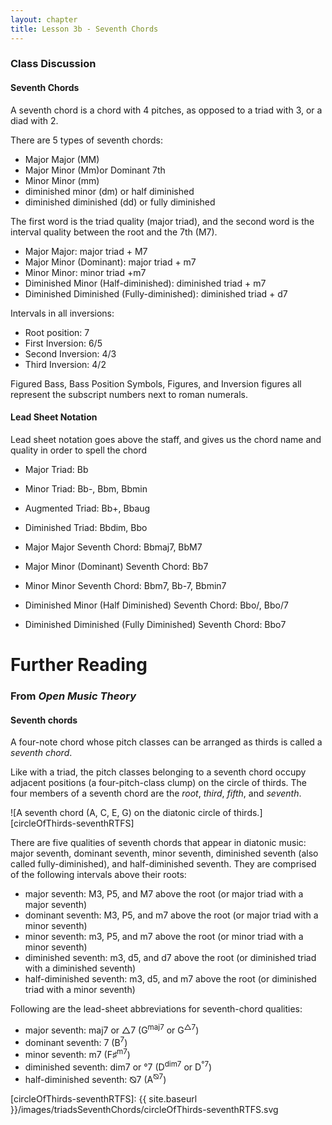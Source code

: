 ```yaml
---
layout: chapter
title: Lesson 3b - Seventh Chords
---
```


### Class Discussion

#### Seventh Chords

A seventh chord is a chord with 4 pitches, as opposed to a triad with 3, or a diad with 2. 

There are 5 types of seventh chords:

- Major Major (MM)
- Major Minor (Mm)or Dominant 7th
- Minor Minor (mm)
- diminished minor (dm) or half diminished 
- diminished diminished (dd) or fully diminished

The first word is the triad quality (major triad), and the second word is the interval quality between the root and the 7th (M7). 

- Major Major: major triad + M7
- Major Minor (Dominant): major triad + m7
- Minor Minor: minor triad +m7
- Diminished Minor (Half-diminished): diminished triad + m7
- Diminished Diminished (Fully-diminished): diminished triad + d7

Intervals in all inversions:

- Root position: 7
- First Inversion: 6/5
- Second Inversion: 4/3
- Third Inversion: 4/2 

Figured Bass, Bass Position Symbols, Figures, and Inversion figures all represent the subscript numbers next to roman numerals.

#### Lead Sheet Notation

Lead sheet notation goes above the staff, and gives us the chord name and quality in order to spell the chord

- Major Triad: Bb
- Minor Triad: Bb-, Bbm, Bbmin
- Augmented Triad: Bb+, Bbaug
- Diminished Triad: Bbdim, Bbo

- Major Major Seventh Chord: Bbmaj7, BbM7
- Major Minor (Dominant) Seventh Chord: Bb7
- Minor Minor Seventh Chord: Bbm7, Bb-7, Bbmin7
- Diminished Minor (Half Diminished) Seventh Chord: Bbo/, Bbo/7
- Diminished Diminished (Fully Diminished) Seventh Chord: Bbo7 

# Further Reading

### From *Open Music Theory*

#### Seventh chords

A four-note chord whose pitch classes can be arranged as thirds is called a *seventh chord*.

Like with a triad, the pitch classes belonging to a seventh chord occupy adjacent positions (a four-pitch-class clump) on the circle of thirds. The four members of a seventh chord are the *root*, *third*, *fifth*, and *seventh*.

![A seventh chord (A, C, E, G) on the diatonic circle of thirds.][circleOfThirds-seventhRTFS]

There are five qualities of seventh chords that appear in diatonic music: major seventh, dominant seventh, minor seventh, diminished seventh (also called fully-diminished), and half-diminished seventh. They are comprised of the following intervals above their roots:

-   major seventh: M3, P5, and M7 above the root (or major triad with a major seventh)
-   dominant seventh: M3, P5, and m7 above the root (or major triad with a minor seventh)
-   minor seventh: m3, P5, and m7 above the root (or minor triad with a minor seventh)
-   diminished seventh: m3, d5, and d7 above the root (or diminished triad with a diminished seventh)
-   half-diminished seventh: m3, d5, and m7 above the root (or diminished triad with a minor seventh)

Following are the lead-sheet abbreviations for seventh-chord qualities:

-   major seventh: maj7 or △7 (G<sup>maj7</sup> or G<sup>△7</sup>)
-   dominant seventh: 7 (B<sup>7</sup>)
-   minor seventh: m7 (F&#9839;<sup>m7</sup>)
-   diminished seventh: dim7 or °7 (D<sup>dim7</sup> or D<sup>°7</sup>)
-   half-diminished seventh: ⦰7 (A<sup>⦰7</sup>)

[circleOfThirds-seventhRTFS]: {{ site.baseurl }}/images/triadsSeventhChords/circleOfThirds-seventhRTFS.svg
